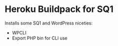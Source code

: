 # Heroku Buildpack for SQ1

Installs some SQ1 and WordPress niceties:

* WPCLI
* Export PHP bin for CLI use
